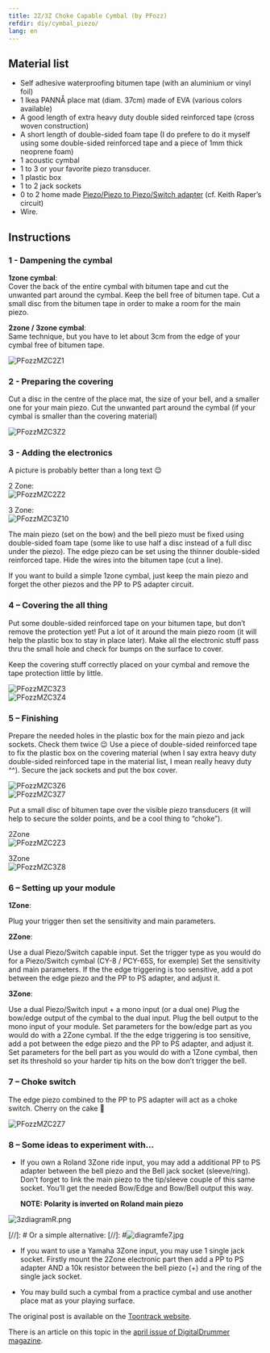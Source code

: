 ```yaml
---
title: 2Z/3Z Choke Capable Cymbal (by PFozz)
refdir: diy/cymbal_piezo/
lang: en
---
```

## Material list

- Self adhesive waterproofing bitumen tape (with an aluminium or vinyl foil)
- 1 Ikea PANNÅ place mat (diam. 37cm) made of EVA (various colors available)
- A good length of extra heavy duty double sided reinforced tape (cross woven construction)
- A short length of double-sided foam tape (I do prefere to do it myself using
  some double-sided reinforced tape and a piece of 1mm thick neoprene foam)
- 1 acoustic cymbal
- 1 to 3 or your favorite piezo transducer.
- 1 plastic box
- 1 to 2 jack sockets
- 0 to 2 home made [Piezo/Piezo to Piezo/Switch adapter](./../keith_pp_2_ps) (cf. Keith Raper’s circuit)
- Wire.

## Instructions

### 1 - Dampening the cymbal

**1zone cymbal**:<br>
Cover the back of the entire cymbal with bitumen tape and cut the unwanted part around the cymbal.
Keep the bell free of bitumen tape.
Cut a small disc from the bitumen tape in order to make a room for the main piezo.

**2zone / 3zone cymbal**:<br>
Same technique, but you have to let about 3cm from the edge of your cymbal free of bitumen tape.

<img src="./PFozzMZC2Z1.JPG" alt="PFozzMZC2Z1" class="img-responsive">

### 2 - Preparing the covering

Cut a disc in the centre of the place mat, the size of your bell,
and a smaller one for your main piezo. Cut the unwanted part around the cymbal
(if your cymbal is smaller than the covering material)

<img src="./PFozzMZC3Z2.JPG" alt="PFozzMZC3Z2" class="img-responsive">

### 3 - Adding the electronics

A picture is probably better than a long text 😉

2 Zone:<br>
<img src="./PFozzMZC2Z2.JPG" alt="PFozzMZC2Z2" class="img-responsive"><br>

3 Zone:<br>
<img src="./PFozzMZC3Z10.JPG" alt="PFozzMZC3Z10" class="img-responsive"><br>

The main piezo (set on the bow) and the bell piezo must be fixed using double-sided
foam tape (some like to use half a disc instead of a full disc under the piezo).
The edge piezo can be set using the thinner double-sided reinforced tape.
Hide the wires into the bitumen tape (cut a line).

If you want to build a simple 1zone cymbal, just keep the main piezo and forget
the other piezos and the PP to PS adapter circuit.

### 4 – Covering the all thing

Put some double-sided reinforced tape on your bitumen tape, but don’t remove the protection yet!
Put a lot of it around the main piezo room (it will help the plastic box to stay in place later).
Make all the electronic stuff pass thru the small hole and check for bumps on the surface to cover.

Keep the covering stuff correctly placed on your cymbal and remove the tape protection little by little.

<img src="./PFozzMZC3Z3.JPG" alt="PFozzMZC3Z3" class="img-responsive"><br>
<img src="./PFozzMZC3Z4.JPG" alt="PFozzMZC3Z4" class="img-responsive">

### 5 – Finishing

Prepare the needed holes in the plastic box for the main piezo and jack sockets.
Check them twice 😉
Use a piece of double-sided reinforced tape to fix the plastic box on the
covering material (when I say extra heavy duty double-sided reinforced tape in
the material list, I mean really heavy duty ^^).
Secure the jack sockets and put the box cover.

<img src="./PFozzMZC3Z6.JPG" alt="PFozzMZC3Z6" class="img-responsive"><br>
<img src="./PFozzMZC3Z7.JPG" alt="PFozzMZC3Z7" class="img-responsive"><br>

Put a small disc of bitumen tape over the visible piezo transducers
(it will help to secure the solder points, and be a cool thing to “choke”).

2Zone<br>
<img src="./PFozzMZC2Z3.JPG" alt="PFozzMZC2Z3" class="img-responsive"><br>

3Zone<br>
<img src="./PFozzMZC3Z8.JPG" alt="PFozzMZC3Z8" class="img-responsive">

### 6 – Setting up your module

**1Zone**:

Plug your trigger then set the sensitivity and main parameters.

**2Zone**:

Use a dual Piezo/Switch capable input.
Set the trigger type as you would do for a Piezo/Switch cymbal (CY-8 / PCY-65S, for exemple)
Set the sensitivity and main parameters.
If the the edge triggering is too sensitive, add a pot between the edge piezo
and the PP to PS adapter, and adjust it.

**3Zone**:

Use a dual Piezo/Switch input + a mono input (or a dual one)
Plug the bow/edge output of the cymbal to the dual input.
Plug the bell output to the mono input of your module.
Set parameters for the bow/edge part as you would do with a 2Zone cymbal.
If the the edge triggering is too sensitive, add a pot between the edge piezo
and the PP to PS adapter, and adjust it.
Set parameters for the bell part as you would do with a 1Zone cymbal, then set
its threshold so your harder tip hits on the bow don’t trigger the bell.

### 7 – Choke switch

The edge piezo combined to the PP to PS adapter will act as a choke switch.
Cherry on the cake 🙂

<img src="./PFozzMZC2Z7.JPG" alt="PFozzMZC2Z7" class="img-responsive">

### 8 – Some ideas to experiment with...

* If you own a Roland 3Zone ride input, you may add a additional PP to PS adapter
  between the bell piezo and the Bell jack socket (sleeve/ring).
  Don’t forget to link the main piezo to the tip/sleeve couple of this same socket.
  You’ll get the needed Bow/Edge and Bow/Bell output this way.

  **NOTE: Polarity is inverted on Roland main piezo**

<img src="./3zdiagramR.png" alt="3zdiagramR.png" class="img-responsive">

[//]: #  Or a simple alternative:
[//]: #<img src="./diagramfe7.jpg" alt="diagramfe7.jpg" class="img-responsive">

* If you want to use a Yamaha 3Zone input, you may use 1 single jack socket.
  Firstly mount the 2Zone electronic part then add a PP to PS adapter AND a 10k
  resistor between the bell piezo (+) and the ring of the single jack socket.

* You may build such a cymbal from a practice cymbal and use another place mat
  as your playing surface.

The original post is available on the
[Toontrack website](https://www.toontrack.com/forum/e-drum-workshop/design-2z3z-choke-capable-cymbal-by-pfozz/#p46574).

There is an article on this topic in the
[april issue of DigitalDrummer magazine](https://edrums.sourceforge.io/diy/cymbal_piezo/april+2010+final+lowres.pdf#page=43).

